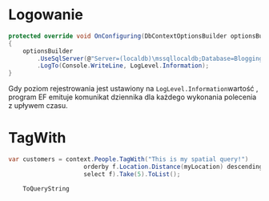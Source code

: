 # Logowanie

~~~ csharp
protected override void OnConfiguring(DbContextOptionsBuilder optionsBuilder)
{
    optionsBuilder
        .UseSqlServer(@"Server=(localdb)\mssqllocaldb;Database=Blogging;Trusted_Connection=True")
        .LogTo(Console.WriteLine, LogLevel.Information);
}
~~~ 

Gdy poziom rejestrowania jest ustawiony na `LogLevel.Information`wartość , program EF emituje komunikat dziennika dla każdego wykonania polecenia z upływem czasu.

# TagWith

~~~ csharp
var customers = context.People.TagWith("This is my spatial query!")
                     orderby f.Location.Distance(myLocation) descending
                     select f).Take(5).ToList();

	ToQueryString